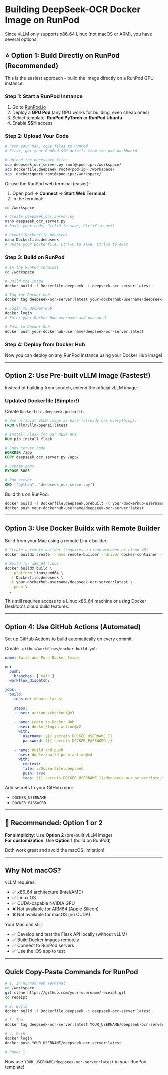 # Building DeepSeek-OCR Docker Image on RunPod

Since vLLM only supports x86_64 Linux (not macOS or ARM), you have several options:

## ⭐ Option 1: Build Directly on RunPod (Recommended)

This is the easiest approach - build the image directly on a RunPod GPU instance.

### Step 1: Start a RunPod Instance

1. Go to [RunPod.io](https://www.runpod.io/)
2. Deploy a **GPU Pod** (any GPU works for building, even cheap ones)
3. Select template: **RunPod PyTorch** or **RunPod Ubuntu**
4. Enable **SSH** access

### Step 2: Upload Your Code

```bash
# From your Mac, copy files to RunPod
# First, get your RunPod SSH details from the pod dashboard

# Upload the necessary files
scp deepseek_ocr_server.py root@<pod-ip>:/workspace/
scp Dockerfile.deepseek root@<pod-ip>:/workspace/
scp .dockerignore root@<pod-ip>:/workspace/
```

Or use the RunPod web terminal (easier):

1. Open pod → **Connect** → **Start Web Terminal**
2. In the terminal:

```bash
cd /workspace

# Create deepseek_ocr_server.py
nano deepseek_ocr_server.py
# Paste your code, Ctrl+O to save, Ctrl+X to exit

# Create Dockerfile.deepseek
nano Dockerfile.deepseek
# Paste your Dockerfile, Ctrl+O to save, Ctrl+X to exit
```

### Step 3: Build on RunPod

```bash
# In the RunPod terminal
cd /workspace

# Build the image
docker build -f Dockerfile.deepseek -t deepseek-ocr-server:latest .

# Tag for Docker Hub
docker tag deepseek-ocr-server:latest your-dockerhub-username/deepseek-ocr-server:latest

# Login to Docker Hub
docker login
# Enter your Docker Hub username and password

# Push to Docker Hub
docker push your-dockerhub-username/deepseek-ocr-server:latest
```

### Step 4: Deploy from Docker Hub

Now you can deploy on any RunPod instance using your Docker Hub image!

---

## Option 2: Use Pre-built vLLM Image (Fastest!)

Instead of building from scratch, extend the official vLLM image:

### Updated Dockerfile (Simpler!)

Create `Dockerfile.deepseek.prebuilt`:

```dockerfile
# Use official vLLM image as base (already has everything!)
FROM vllm/vllm-openai:latest

# Install Flask for our REST API
RUN pip install flask

# Copy server code
WORKDIR /app
COPY deepseek_ocr_server.py /app/

# Expose port
EXPOSE 5003

# Run server
CMD ["python", "deepseek_ocr_server.py"]
```

Build this on RunPod:

```bash
docker build -f Dockerfile.deepseek.prebuilt -t your-dockerhub-username/deepseek-ocr-server:latest .
docker push your-dockerhub-username/deepseek-ocr-server:latest
```

---

## Option 3: Use Docker Buildx with Remote Builder

Build from your Mac using a remote Linux builder:

```bash
# Create a remote builder (requires a Linux machine or cloud VM)
docker buildx create --name remote-builder --driver docker-container --use

# Build for x86_64 Linux
docker buildx build \
  --platform linux/amd64 \
  -f Dockerfile.deepseek \
  -t your-dockerhub-username/deepseek-ocr-server:latest \
  --push \
  .
```

This still requires access to a Linux x86_64 machine or using Docker Desktop's cloud build features.

---

## Option 4: Use GitHub Actions (Automated)

Set up GitHub Actions to build automatically on every commit.

Create `.github/workflows/docker-build.yml`:

```yaml
name: Build and Push Docker Image

on:
  push:
    branches: [ main ]
  workflow_dispatch:

jobs:
  build:
    runs-on: ubuntu-latest
    
    steps:
    - uses: actions/checkout@v3
    
    - name: Login to Docker Hub
      uses: docker/login-action@v2
      with:
        username: ${{ secrets.DOCKER_USERNAME }}
        password: ${{ secrets.DOCKER_PASSWORD }}
    
    - name: Build and push
      uses: docker/build-push-action@v4
      with:
        context: .
        file: ./Dockerfile.deepseek
        push: true
        tags: ${{ secrets.DOCKER_USERNAME }}/deepseek-ocr-server:latest
```

Add secrets to your GitHub repo:
- `DOCKER_USERNAME`
- `DOCKER_PASSWORD`

---

## 🎯 Recommended: Option 1 or 2

**For simplicity**: Use **Option 2** (pre-built vLLM image)  
**For customization**: Use **Option 1** (build on RunPod)

Both work great and avoid the macOS limitation!

---

## Why Not macOS?

vLLM requires:
- ✅ x86_64 architecture (Intel/AMD)
- ✅ Linux OS
- ✅ CUDA-capable NVIDIA GPU
- ❌ Not available for ARM64 (Apple Silicon)
- ❌ Not available for macOS (no CUDA)

Your Mac can still:
- ✅ Develop and test the Flask API locally (without vLLM)
- ✅ Build Docker images remotely
- ✅ Connect to RunPod servers
- ✅ Use the iOS app to test

---

## Quick Copy-Paste Commands for RunPod

```bash
# 1. In RunPod Web Terminal
cd /workspace
git clone https://github.com/your-username/receipt.git
cd receipt

# 2. Build
docker build -f Dockerfile.deepseek -t deepseek-ocr-server:latest .

# 3. Tag
docker tag deepseek-ocr-server:latest YOUR_USERNAME/deepseek-ocr-server:latest

# 4. Push
docker login
docker push YOUR_USERNAME/deepseek-ocr-server:latest

# Done! 🎉
```

Now use `YOUR_USERNAME/deepseek-ocr-server:latest` in your RunPod template!


